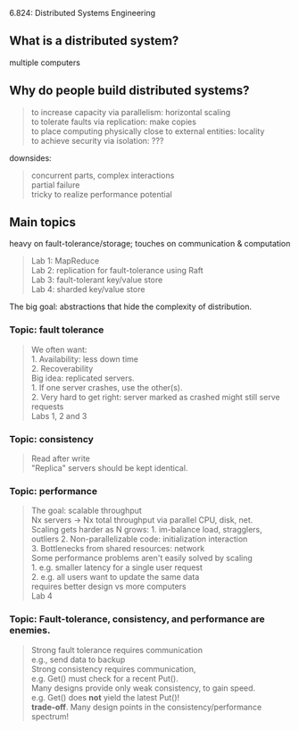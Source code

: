 6.824: Distributed Systems Engineering

## What is a distributed system?
  multiple computers

## Why do people build distributed systems?
  > to increase capacity via parallelism: horizontal scaling    
  > to tolerate faults via replication: make copies   
  > to place computing physically close to external entities: locality    
  > to achieve security via isolation: ???    

downsides: 
  > concurrent parts, complex interactions   
  > partial failure   
  > tricky to realize performance potential   

##  Main topics
heavy on fault-tolerance/storage; touches on communication & computation    

> Lab 1: MapReduce   
> Lab 2: replication for fault-tolerance using Raft   
> Lab 3: fault-tolerant key/value store   
> Lab 4: sharded key/value store   

The big goal: abstractions that hide the complexity of distribution.   

### Topic: fault tolerance
  > We often want:   
    1. Availability: less down time   
    2. Recoverability     
  > Big idea: replicated servers.   
    1. If one server crashes, use the other(s).    
    2. Very hard to get right: server marked as crashed might still serve requests   
  > Labs 1, 2 and 3   

### Topic: consistency
   > Read after write    
   > "Replica" servers should be kept identical.    


### Topic: performance
  > The goal: scalable throughput   
    Nx servers -> Nx total throughput via parallel CPU, disk, net.   
  > Scaling gets harder as N grows:
    1. im-balance load, stragglers, outliers
    2. Non-parallelizable code: initialization interaction   
    3. Bottlenecks from shared resources: network   
  > Some performance problems aren't easily solved by scaling   
    1. e.g. smaller latency for a single user request   
    2. e.g. all users want to update the same data   
  > requires better design vs more computers   
  > Lab 4

### Topic: Fault-tolerance, consistency, and performance are enemies.   
  > Strong fault tolerance requires communication   
    e.g., send data to backup    
  > Strong consistency requires communication,   
    e.g. Get() must check for a recent Put().   
  > Many designs provide only weak consistency, to gain speed.   
    e.g. Get() does **not** yield the latest Put()!   
    **trade-off**.
  > Many design points in the consistency/performance spectrum!
